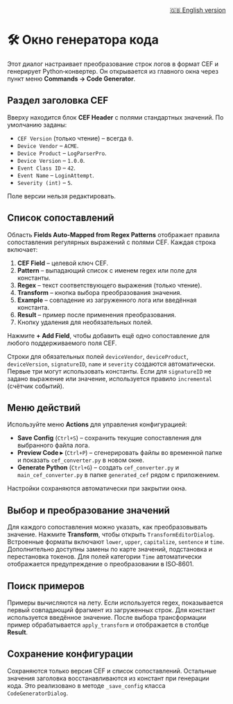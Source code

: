 <p align="right"><a href="code_generator_window.md">🇬🇧 English version</a></p>

# 🛠️ Окно генератора кода

Этот диалог настраивает преобразование строк логов в формат CEF и генерирует Python‑конвертер. Он открывается из главного окна через пункт меню **Commands → Code Generator**.

## Раздел заголовка CEF

Вверху находится блок **CEF Header** с полями стандартных значений. По умолчанию заданы:

- `CEF Version` (только чтение) – всегда `0`.
- `Device Vendor` – `ACME`.
- `Device Product` – `LogParserPro`.
- `Device Version` – `1.0.0`.
- `Event Class ID` – `42`.
- `Event Name` – `LoginAttempt`.
- `Severity (int)` – `5`.

Поле версии нельзя редактировать.

## Список сопоставлений

Область **Fields Auto-Mapped from Regex Patterns** отображает правила сопоставления регулярных выражений с полями CEF. Каждая строка включает:

1. **CEF Field** – целевой ключ CEF.
2. **Pattern** – выпадающий список с именем regex или поле для константы.
3. **Regex** – текст соответствующего выражения (только чтение).
4. **Transform** – кнопка выбора преобразования значения.
5. **Example** – совпадение из загруженного лога или введённая константа.
6. **Result** – пример после применения преобразования.
7. Кнопку удаления для необязательных полей.

Нажмите **+ Add Field**, чтобы добавить ещё одно сопоставление для любого поддерживаемого поля CEF.

Строки для обязательных полей `deviceVendor`, `deviceProduct`, `deviceVersion`, `signatureID`, `name` и `severity` создаются автоматически. Первые три могут использовать константы. Если для `signatureID` не задано выражение или значение, используется правило `incremental` (счётчик событий).

## Меню действий

Используйте меню **Actions** для управления конфигурацией:

- **Save Config** (`Ctrl+S`) – сохранить текущие сопоставления для выбранного файла лога.
- **Preview Code ▸** (`Ctrl+P`) – сгенерировать файлы во временной папке и показать `cef_converter.py` в новом окне.
- **Generate Python** (`Ctrl+G`) – создать `cef_converter.py` и `main_cef_converter.py` в папке `generated_cef` рядом с приложением.

Настройки сохраняются автоматически при закрытии окна.

## Выбор и преобразование значений

Для каждого сопоставления можно указать, как преобразовывать значение. Нажмите **Transform**, чтобы открыть `TransformEditorDialog`. Встроенные форматы включают `lower`, `upper`, `capitalize`, `sentence` и `time`. Дополнительно доступны замены по карте значений, подстановка и перестановка токенов. Для полей категории `Time` автоматически отображается предупреждение о преобразовании в ISO‑8601.

## Поиск примеров

Примеры вычисляются на лету. Если используется regex, показывается первый совпадающий фрагмент из загруженных строк. Для констант используется введённое значение. После выбора трансформации пример обрабатывается `apply_transform` и отображается в столбце **Result**.

## Сохранение конфигурации

Сохраняются только версия CEF и список сопоставлений. Остальные значения заголовка восстанавливаются из констант при генерации кода. Это реализовано в методе `_save_config` класса `CodeGeneratorDialog`.
